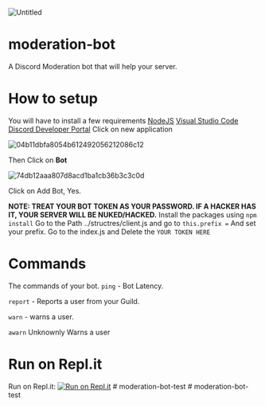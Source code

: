 ![Untitled](https://user-images.githubusercontent.com/79540233/110125719-a2345280-7d91-11eb-869f-09254d42f95c.jpg)
# moderation-bot
A Discord Moderation bot that will help your server.

# How to setup
You will have to install a few requirements
[NodeJS](https://nodejs.org)
[Visual Studio Code](https://code.visualstudio.com)
[Discord Developer Portal](https://discord.com/developers/applications)
Click on new application

![04b11dbfa8054b612492056212086c12](https://user-images.githubusercontent.com/79540233/109958347-21ebef80-7cb4-11eb-9881-e2ed6a2d02f8.png)

Then Click on **Bot**

![74db12aaa807d8acd1ba1cb36b3c3c0d](https://user-images.githubusercontent.com/79540233/109958664-71cab680-7cb4-11eb-8b7a-d74ab11335c7.png)

Click on Add Bot, Yes.

**NOTE: TREAT YOUR BOT TOKEN AS YOUR PASSWORD. IF A HACKER HAS IT, YOUR SERVER WILL BE NUKED/HACKED.**
Install the packages using `npm install`
Go to the Path ../structres/client.js and go to `this.prefix =` And set your prefix.
Go to the index.js and Delete the `YOUR TOKEN HERE` 
# Commands
The commands of your bot.
`ping` - Bot Latency.

`report` - Reports a user from your Guild.

`warn` - warns a user.

`awarn` Unknownly Warns a user
# Run on Repl.it
Run on Repl.it:  [![Run on Repl.it](https://repl.it/badge/github/KyleGamezYT/moderation-bot)](https://repl.it/github/KyleGamezYT/moderation-bot)
#   m o d e r a t i o n - b o t - t e s t  
 #   m o d e r a t i o n - b o t - t e s t  
 